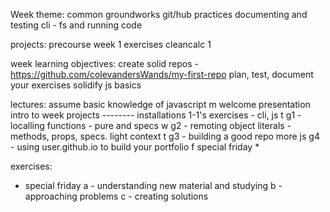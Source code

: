 Week theme:  common groundworks
	git/hub practices
	documenting and testing
	cli - fs and running code


projects:
	precourse
	week 1 exercises
	cleancalc 1

week learning objectives:
	create solid repos - https://github.com/colevandersWands/my-first-repo
	plan, test, document your exercises
	solidify js basics

lectures:  assume basic knowledge of javascript
	m
		welcome presentation
		intro to week projects
		--------
		installations
		1-1's
		exercises - cli, js
	t
		g1 - localling
		functions - pure and specs
	w
		g2 - remoting
		object literals - methods, props, specs. light context
	t
		g3 - building a good repo
		more js
		g4 - using user.github.io to build your portfolio
	f
		special friday *

exercises:



* special friday
	a - understanding new material and studying
	b - approaching problems
	c - creating solutions







